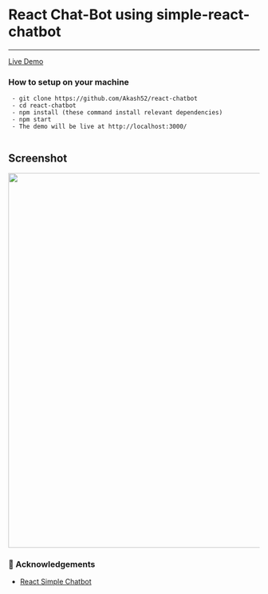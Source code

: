 # React Chat-Bot using simple-react-chatbot
---

[Live Demo](https://itchatbot.netlify.app/)

### How to setup on your machine

```
 - git clone https://github.com/Akash52/react-chatbot
 - cd react-chatbot
 - npm install (these command install relevant dependencies)
 - npm start 
 - The demo will be live at http://localhost:3000/
 
```

## Screenshot

<p align="center">
<img src="https://github.com/Akash52/awesome-Javascript-collection/blob/master/Awesome-JavaScript-Example/Images/Chat-Bot.png" width="750"/>
</p>



### 🎉 Acknowledgements <a name = "acknowledgement"></a>
- [React Simple Chatbot](https://github.com/LucasBassetti/react-simple-chatbot) 




